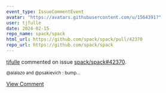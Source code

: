 ```yaml
---
event_type: IssueCommentEvent
avatar: "https://avatars.githubusercontent.com/u/1564391?"
user: tjfulle
date: 2024-02-15
repo_name: spack/spack
html_url: https://github.com/spack/spack/pull/42370
repo_url: https://github.com/spack/spack
---
```


<a href='https://github.com/tjfulle' target='_blank'>tjfulle</a> commented on issue <a href='https://github.com/spack/spack/pull/42370' target='_blank'>spack/spack#42370</a>.

<small>@alalazo  and @psakievich : bump...</small>

<a href='https://github.com/spack/spack/pull/42370' target='_blank'>View Comment</a>